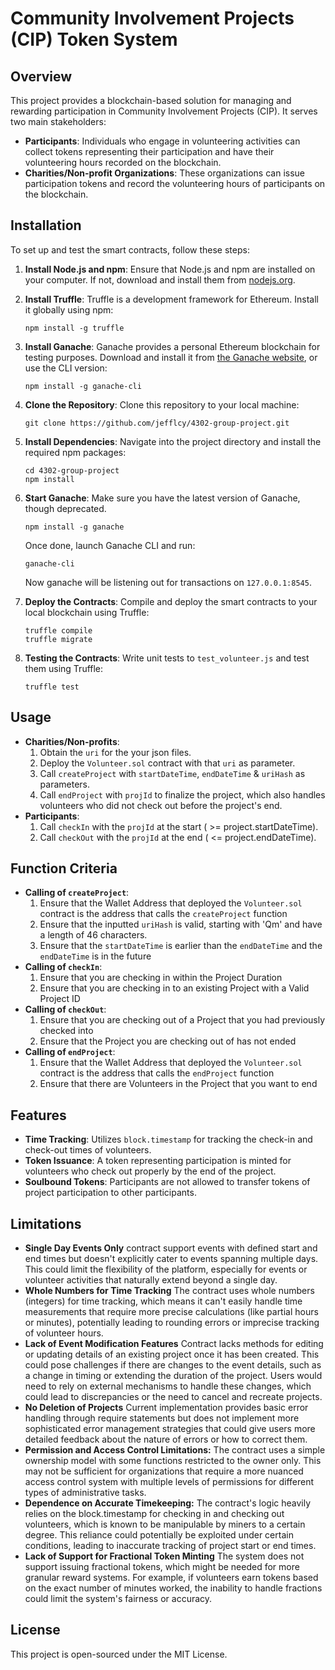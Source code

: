 # Community Involvement Projects (CIP) Token System

## Overview

This project provides a blockchain-based solution for managing and rewarding participation in Community Involvement Projects (CIP). It serves two main stakeholders:

- **Participants**: Individuals who engage in volunteering activities can collect tokens representing their participation and have their volunteering hours recorded on the blockchain.
- **Charities/Non-profit Organizations**: These organizations can issue participation tokens and record the volunteering hours of participants on the blockchain.

## Installation

To set up and test the smart contracts, follow these steps:

1. **Install Node.js and npm**:
   Ensure that Node.js and npm are installed on your computer. If not, download and install them from [nodejs.org](https://nodejs.org/).

2. **Install Truffle**:
   Truffle is a development framework for Ethereum. Install it globally using npm:

   ```
   npm install -g truffle
   ```

3. **Install Ganache**:
   Ganache provides a personal Ethereum blockchain for testing purposes. Download and install it from [the Ganache website](https://trufflesuite.com/ganache/), or use the CLI version:

   ```
   npm install -g ganache-cli
   ```

4. **Clone the Repository**:
   Clone this repository to your local machine:

   ```
   git clone https://github.com/jefflcy/4302-group-project.git
   ```

5. **Install Dependencies**:
   Navigate into the project directory and install the required npm packages:

   ```
   cd 4302-group-project
   npm install
   ```

6. **Start Ganache**:
   Make sure you have the latest version of Ganache, though deprecated.

   ```
   npm install -g ganache
   ```

   Once done, launch Ganache CLI and run:

   ```
   ganache-cli
   ```

   Now ganache will be listening out for transactions on `127.0.0.1:8545`.

7. **Deploy the Contracts**:
   Compile and deploy the smart contracts to your local blockchain using Truffle:

   ```
   truffle compile
   truffle migrate
   ```

8. **Testing the Contracts**:
   Write unit tests to `test_volunteer.js` and test them using Truffle:
   ```
   truffle test
   ```

## Usage

- **Charities/Non-profits**:
  1. Obtain the `uri` for the your json files.
  2. Deploy the `Volunteer.sol` contract with that `uri` as parameter.
  3. Call `createProject` with `startDateTime`, `endDateTime` & `uriHash` as parameters.
  4. Call `endProject` with `projId` to finalize the project, which also handles volunteers who did not check out before the project's end.
- **Participants**:
  1. Call `checkIn` with the `projId` at the start ( >= project.startDateTime).
  2. Call `checkOut` with the `projId` at the end ( <= project.endDateTime).

## Function Criteria

- **Calling of `createProject`**:
  1. Ensure that the Wallet Address that deployed the `Volunteer.sol` contract is the address that calls the `createProject` function
  2. Ensure that the inputted `uriHash` is valid, starting with 'Qm' and have a length of 46 characters.
  3. Ensure that the `startDateTime` is earlier than the `endDateTime` and the `endDateTime` is in the future
- **Calling of `checkIn`**:
  1. Ensure that you are checking in within the Project Duration
  2. Ensure that you are checking in to an existing Project with a Valid Project ID
- **Calling of `checkOut`**:
  1. Ensure that you are checking out of a Project that you had previously checked into
  2. Ensure that the Project you are checking out of has not ended
- **Calling of `endProject`**:
  1. Ensure that the Wallet Address that deployed the `Volunteer.sol` contract is the address that calls the `endProject` function
  2. Ensure that there are Volunteers in the Project that you want to end

## Features

- **Time Tracking**: Utilizes `block.timestamp` for tracking the check-in and check-out times of volunteers.
- **Token Issuance**: A token representing participation is minted for volunteers who check out properly by the end of the project.
- **Soulbound Tokens**: Participants are not allowed to transfer tokens of project participation to other participants.

## Limitations
- **Single Day Events Only**  contract support events with defined start and end times but doesn't explicitly cater to events spanning multiple days. This could limit the flexibility of the platform, especially for events or volunteer activities that naturally extend beyond a single day.
- **Whole Numbers for Time Tracking** The contract uses whole numbers (integers) for time tracking, which means it can't easily handle time measurements that require more precise calculations (like partial hours or minutes), potentially leading to rounding errors or imprecise tracking of volunteer hours.
- **Lack of Event Modification Features**  Contract lacks methods for editing or updating details of an existing project once it has been created. This could pose challenges if there are changes to the event details, such as a change in timing or extending the duration of the project. Users would need to rely on external mechanisms to handle these changes, which could lead to discrepancies or the need to cancel and recreate projects.
- **No Deletion of Projects** Current implementation provides basic error handling through require statements but does not implement more sophisticated error management strategies that could give users more detailed feedback about the nature of errors or how to correct them.
- **Permission and Access Control Limitations:** The contract uses a simple ownership model with some functions restricted to the owner only. This may not be sufficient for organizations that require a more nuanced access control system with multiple levels of permissions for different types of administrative tasks.
- **Dependence on Accurate Timekeeping:** The contract's logic heavily relies on the block.timestamp for checking in and checking out volunteers, which is known to be manipulable by miners to a certain degree. This reliance could potentially be exploited under certain conditions, leading to inaccurate tracking of project start or end times.
- **Lack of Support for Fractional Token Minting** The system does not support issuing fractional tokens, which might be needed for more granular reward systems. For example, if volunteers earn tokens based on the exact number of minutes worked, the inability to handle fractions could limit the system's fairness or accuracy.



## License

This project is open-sourced under the MIT License.
